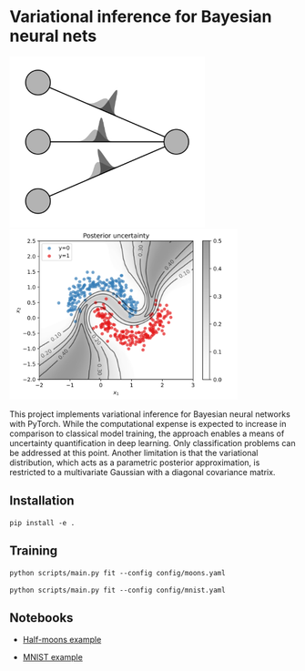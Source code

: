 # Variational inference for Bayesian neural nets

<p>
  <img src="assets/bnn.png" alt="Bayesian neural network with probabilistic weights" title="Bayesian neural network" height="300" style="padding-right: 1em;">
  <img src="assets/uncertainty.svg" alt="Uncertainty of the posterior predictions" title="Posterior prediction uncertainty" height="300">
</p>

This project implements variational inference for Bayesian neural networks with PyTorch.
While the computational expense is expected to increase in comparison to classical model training,
the approach enables a means of uncertainty quantification in deep learning.
Only classification problems can be addressed at this point.
Another limitation is that the variational distribution, which acts as a parametric posterior approximation,
is restricted to a multivariate Gaussian with a diagonal covariance matrix.

## Installation

```
pip install -e .
```

## Training

```
python scripts/main.py fit --config config/moons.yaml
```

```
python scripts/main.py fit --config config/mnist.yaml
```

## Notebooks

- [Half-moons example](notebooks/moons.ipynb)

- [MNIST example](notebooks/mnist.ipynb)

